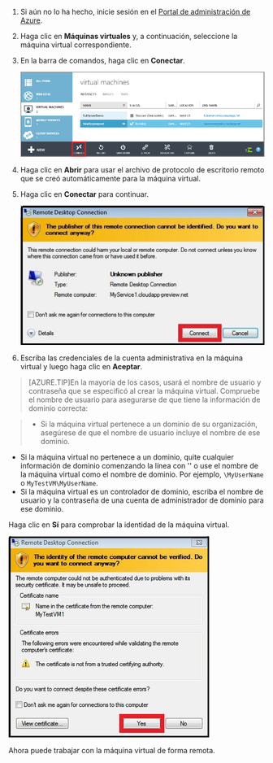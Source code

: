 
1. Si aún no lo ha hecho, inicie sesión en el [Portal de administración de Azure](http://manage.windowsazure.com).

2. Haga clic en **Máquinas virtuales** y, a continuación, seleccione la máquina virtual correspondiente.

3. En la barra de comandos, haga clic en **Conectar**.

	![Iniciar sesión en la nueva máquina virtual](./media/virtual-machines-log-on-win-server/connectwindows.png)

4. Haga clic en **Abrir** para usar el archivo de protocolo de escritorio remoto que se creó automáticamente para la máquina virtual.
	
5. Haga clic en **Conectar** para continuar.

	![Continuar con la conexión](./media/virtual-machines-log-on-win-server/connectpublisher.png)

6. Escriba las credenciales de la cuenta administrativa en la máquina virtual y luego haga clic en **Aceptar**.

 >[AZURE.TIP]En la mayoría de los casos, usará el nombre de usuario y contraseña que se especificó al crear la máquina virtual. Compruebe el nombre de usuario para asegurarse de que tiene la información de dominio correcta:

>- Si la máquina virtual pertenece a un dominio de su organización, asegúrese de que el nombre de usuario incluye el nombre de ese dominio.
- Si la máquina virtual no pertenece a un dominio, quite cualquier información de dominio comenzando la línea con '' o use el nombre de la máquina virtual como el nombre de dominio. Por ejemplo, `\MyUserName` o `MyTestVM\MyUserName`. 
- Si la máquina virtual es un controlador de dominio, escriba el nombre de usuario y la contraseña de una cuenta de administrador de dominio para ese dominio.

Haga clic en **Sí** para comprobar la identidad de la máquina virtual.

![Verificar la identidad de la máquina](./media/virtual-machines-log-on-win-server/connectverify.png)

Ahora puede trabajar con la máquina virtual de forma remota.

<!---HONumber=July15_HO4-->